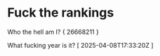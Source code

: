 # Fuck the rankings

Who the hell am I?
{ 26668211 }

What fucking year is it?
[ 2025-04-08T17:33:20Z ]
